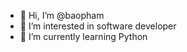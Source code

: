 - 👋 Hi, I’m @baopham
- 👀 I’m interested in software developer
- 🌱 I’m currently learning Python

<!---
baoga313/baoga313 is a ✨ special ✨ repository because its `README.md` (this file) appears on your GitHub profile.
You can click the Preview link to take a look at your changes.
--->
